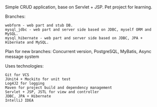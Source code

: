 

Simple CRUD application, base on Servlet + JSP. Pet project for learning.

Branches:

    webform - web part and stub DB.
    mysql_jdbc - web part and server side based on JDBC, myself ORM and MySQL.
    mysql_hibernate - web part and server side based on JDBC, JPA + Hibernate and MySQL.

Plan for new branches: Concurrent version, PostgreSQL, MyBatis, Async message system

Uses technologies:

    Git for VCS
    JUnit4 + Mockito for unit test
    Log4J2 for logging
    Maven for project build and dependency management
    Servlet + JSP, JSTL for view and controller
    JDBC, JPA + Hibernate
    IntelliJ IDEA


